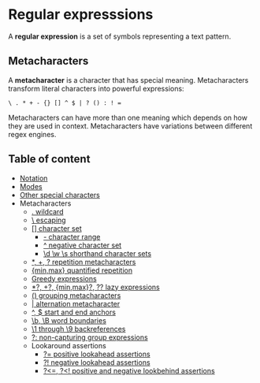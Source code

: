 # Regular expresssions

A **regular expression** is a set of symbols representing a text pattern.

## Metacharacters

A **metacharacter** is a character that has special meaning. Metacharacters transform literal characters into powerful expressions:

```text
\ . * + - {} [] ^ $ | ? () : ! =
```

Metacharacters can have more than one meaning which depends on how they are used in context. Metacharacters have variations between different regex engines.

## Table of content

* [Notation](notation.md)
* [Modes](modes.md)
* [Other special characters](other%20special%20characters.md)
* Metacharacters
  * [. wildcard](wildcard.md)
  * [\ escaping](escaping.md)
  * [[] character set](set.md)
    * [- character range](range.md)
    * [^ negative character set](negative%20set.md)
    * [\d \w \s shorthand character sets](shorthand%20sets.md)
  * [*, +, ? repetition metacharacters](repetition.md)
  * [{min,max} quantified repetition](quantified%20repetition.md)
  * [Greedy expressions](greedy%20expressions.md)
  * [*?, +?, {min,max}?, ?? lazy expressions](lazy%20expressions.md)
  * [() grouping metacharacters](grouping.md)
  * [| alternation metacharacter](alternation.md)
  * [^, $ start and end anchors](start%20and%20end%20anchors.md)
  * [\b, \B word boundaries](word%20boundaries.md)
  * [\1 through \9 backreferences](backreferences.md)
  * [?: non-capturing group expressions](non-capturing.md)
  * Lookaround assertions
    * [?= positive lookahead assertions](positive%20lookahead%20assertions.md)
    * [?! negative lookahead assertions](negative%20lookahead%20assertions.md)
    * [?<=, ?<! positive and negative lookbehind assertions](lookbehind%20assertions.md)
